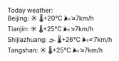 Today weather:  
Beijing: ☀️ 🌡️+20°C 🌬️↘7km/h  
Tianjin: ☀️ 🌡️+25°C 🌬️↘7km/h  
Shijiazhuang: 🌫  🌡️+26°C 🌬️↙7km/h  
Tangshan: ☀️ 🌡️+25°C 🌬️↘7km/h  
